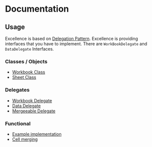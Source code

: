 # Documentation

## Usage

Excellence is based on [Delegation Pattern](http://www.blog.newventurewebsites.com/delegate-design-pattern-in-php/).
Excellence is providing interfaces that you have to implement. There are `WorkBookDelegate` and `DataDelegate` Interfaces.


### Classes / Objects

* [Workbook Class](workbook.md)
* [Sheet Class](sheet.md)

### Delegates

* [Workbook Delegate](Delegates/workbookDelegate.md)
* [Data Delegate](Delegates/dataDelegate.md)
* [Mergeeable Delegate](Delegates/mergeableDelegate.md)

### Functional

* [Example implementation](example.md)
* [Cell merging](cell-merging.d)
